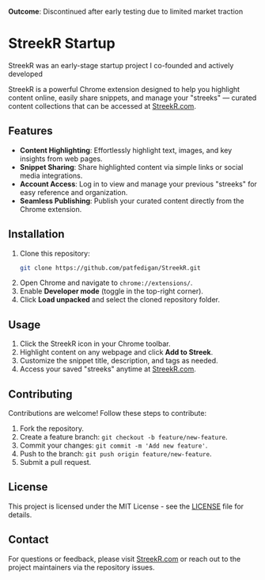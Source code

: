 **Outcome**: Discontinued after early testing due to limited market traction 
# StreekR Startup

StreekR was an early-stage startup project I co-founded and actively developed

StreekR is a powerful Chrome extension designed to help you highlight content online, easily share snippets, and manage your "streeks" — curated content collections that can be accessed at [StreekR.com](https://www.streekr.com).

## Features
- **Content Highlighting**: Effortlessly highlight text, images, and key insights from web pages.
- **Snippet Sharing**: Share highlighted content via simple links or social media integrations.
- **Account Access**: Log in to view and manage your previous "streeks" for easy reference and organization.
- **Seamless Publishing**: Publish your curated content directly from the Chrome extension.

## Installation
1. Clone this repository:
   ```sh
   git clone https://github.com/patfedigan/StreekR.git
   ```
2. Open Chrome and navigate to `chrome://extensions/`.
3. Enable **Developer mode** (toggle in the top-right corner).
4. Click **Load unpacked** and select the cloned repository folder.

## Usage
1. Click the StreekR icon in your Chrome toolbar.
2. Highlight content on any webpage and click **Add to Streek**.
3. Customize the snippet title, description, and tags as needed.
4. Access your saved "streeks" anytime at [StreekR.com](https://www.streekr.com).

## Contributing
Contributions are welcome! Follow these steps to contribute:
1. Fork the repository.
2. Create a feature branch: `git checkout -b feature/new-feature`.
3. Commit your changes: `git commit -m 'Add new feature'`.
4. Push to the branch: `git push origin feature/new-feature`.
5. Submit a pull request.

## License
This project is licensed under the MIT License - see the [LICENSE](LICENSE) file for details.

## Contact
For questions or feedback, please visit [StreekR.com](https://www.streekr.com) or reach out to the project maintainers via the repository issues.
